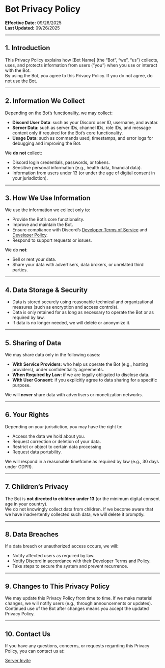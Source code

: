 # Bot Privacy Policy

**Effective Date:** 09/26/2025  
**Last Updated:** 09/26/2025

---

## 1. Introduction

This Privacy Policy explains how [Bot Name] (the “Bot”, “we”, “us”) collects, uses, and protects information from users (“you”) when you use or interact with the Bot.  
By using the Bot, you agree to this Privacy Policy. If you do not agree, do not use the Bot.

---

## 2. Information We Collect

Depending on the Bot’s functionality, we may collect:

- **Discord User Data**: such as your Discord user ID, username, and avatar.
- **Server Data**: such as server IDs, channel IDs, role IDs, and message content only if required for the Bot’s core functionality.
- **Usage Data**: such as commands used, timestamps, and error logs for debugging and improving the Bot.

We **do not** collect:

- Discord login credentials, passwords, or tokens.
- Sensitive personal information (e.g., health data, financial data).
- Information from users under 13 (or under the age of digital consent in your jurisdiction).

---

## 3. How We Use Information

We use the information we collect only to:

- Provide the Bot’s core functionality.
- Improve and maintain the Bot.
- Ensure compliance with Discord’s [Developer Terms of Service](https://support-dev.discord.com/hc/en-us/articles/8562894815383-Discord-Developer-Terms-of-Service) and [Developer Policy](https://support-dev.discord.com/hc/en-us/articles/8562894815383).
- Respond to support requests or issues.

We do **not**:

- Sell or rent your data.
- Share your data with advertisers, data brokers, or unrelated third parties.

---

## 4. Data Storage & Security

- Data is stored securely using reasonable technical and organizational measures (such as encryption and access controls).
- Data is only retained for as long as necessary to operate the Bot or as required by law.
- If data is no longer needed, we will delete or anonymize it.

---

## 5. Sharing of Data

We may share data only in the following cases:

- **With Service Providers:** who help us operate the Bot (e.g., hosting providers), under confidentiality agreements.
- **When Required by Law:** if we are legally obligated to disclose data.
- **With User Consent:** if you explicitly agree to data sharing for a specific purpose.

We will **never** share data with advertisers or monetization networks.

---

## 6. Your Rights

Depending on your jurisdiction, you may have the right to:

- Access the data we hold about you.
- Request correction or deletion of your data.
- Restrict or object to certain data processing.
- Request data portability.

We will respond in a reasonable timeframe as required by law (e.g., 30 days under GDPR).

---

## 7. Children’s Privacy

The Bot is **not directed to children under 13** (or the minimum digital consent age in your country).  
We do not knowingly collect data from children. If we become aware that we have inadvertently collected such data, we will delete it promptly.

---

## 8. Data Breaches

If a data breach or unauthorized access occurs, we will:

- Notify affected users as required by law.
- Notify Discord in accordance with their Developer Terms and Policy.
- Take steps to secure the system and prevent recurrence.

---

## 9. Changes to This Privacy Policy

We may update this Privacy Policy from time to time. If we make material changes, we will notify users (e.g., through announcements or updates).  
Continued use of the Bot after changes means you accept the updated Privacy Policy.

---

## 10. Contact Us

If you have any questions, concerns, or requests regarding this Privacy Policy, you can contact us at:

[Server Invite](https://discord.gg/Vg4fAW6Dhk)
